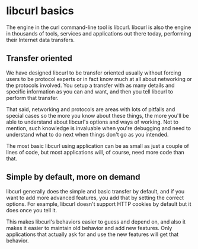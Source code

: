 # libcurl basics

The engine in the curl command-line tool is libcurl. libcurl is also the
engine in thousands of tools, services and applications out there today,
performing their Internet data transfers.

## Transfer oriented

We have designed libcurl to be transfer oriented usually without forcing users
to be protocol experts or in fact know much at all about networking or the
protocols involved. You setup a transfer with as many details and specific
information as you can and want, and then you tell libcurl to perform that
transfer.

That said, networking and protocols are areas with lots of pitfalls and
special cases so the more you know about these things, the more you'll be able
to understand about libcurl's options and ways of working. Not to mention,
such knowledge is invaluable when you're debugging and need to understand what
to do next when things don't go as you intended.

The most basic libcurl using application can be as small as just a couple of
lines of code, but most applications will, of course, need more code than that.

## Simple by default, more on demand

libcurl generally does the simple and basic transfer by default, and if you
want to add more advanced features, you add that by setting the correct
options. For example, libcurl doesn't support HTTP cookies by default but it
does once you tell it.

This makes libcurl's behaviors easier to guess and depend on, and also it makes
it easier to maintain old behavior and add new features. Only applications
that actually ask for and use the new features will get that behavior.
